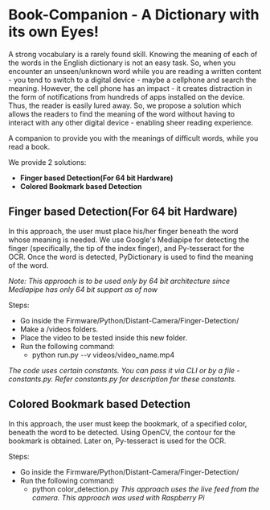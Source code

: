 # Book-Companion - A Dictionary with its own Eyes!
A strong vocabulary is a rarely found skill. Knowing the meaning of each of the words in the English dictionary is not an easy task. 
So, when you encounter an unseen/unknown word while you are reading a written content - you tend to switch to a digital device - maybe a cellphone and search the
meaning. However, the cell phone has an impact - it creates distraction in the form of notifications from
hundreds of apps installed on the device. Thus, the reader is easily lured away.
So, we propose a solution which allows the readers to find the meaning of the word without having to
interact with any other digital device - enabling sheer reading experience.

A companion to provide you with the meanings of difficult words, while you read a book. 

We provide 2 solutions:
- **Finger based Detection(For 64 bit Hardware)**
- **Colored Bookmark based Detection**

## Finger based Detection(For 64 bit Hardware)
In this approach, the user must place his/her finger beneath the word whose meaning is needed. 
We use Google's Mediapipe for detecting the finger (specifically, the tip of the index finger), and Py-tesseract for the OCR.
Once the word is detected, PyDictionary is used to find the meaning of the word.

*Note: This approach is to be used only by 64 bit architecture since Mediapipe has only 64 bit support as of now*

Steps:
- Go inside the Firmware/Python/Distant-Camera/Finger-Detection/
- Make a /videos folders.
- Place the video to be tested inside this new folder.
- Run the following command:
   - python run.py --v videos/video_name.mp4

*The code uses certain constants. You can pass it via CLI or by a file - constants.py. Refer constants.py for description for these constants.*


## Colored Bookmark based Detection

In this approach, the user must keep the bookmark, of a specified color, beneath the word to be detected.
Using OpenCV, the contour for the bookmark is obtained.
Later on, Py-tesseract is used for the OCR.


Steps:
- Go inside the Firmware/Python/Distant-Camera/Finger-Detection/
- Run the following command:
   - python color_detection.py
*This approach uses the live feed from the camera. This approach was used with Raspberry Pi*




